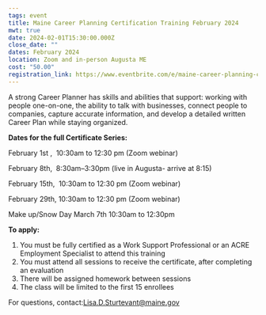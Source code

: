 ```yaml
---
tags: event
title: Maine Career Planning Certification Training February 2024
mwt: true
date: 2024-02-01T15:30:00.000Z
close_date: ""
dates: February 2024
location: Zoom and in-person Augusta ME
cost: "50.00"
registration_link: https://www.eventbrite.com/e/maine-career-planning-certification-training-tickets-769080208607
---
```

A strong Career Planner has skills and abilities that support: working with people one-on-one, the ability to talk with businesses,  connect people to companies, capture accurate information, and develop a detailed written Career Plan while staying organized. 

**Dates for the full Certificate Series:**

February 1st ,  10:30am to 12:30 pm (Zoom webinar)

February 8th,  8:30am–3:30pm (live in Augusta- arrive at 8:15)

February 15th,  10:30am to 12:30 pm (Zoom webinar) 

February 29th, 10:30am to 12:30 pm (Zoom webinar) 

Make up/Snow Day March 7th 10:30am to 12:30pm

**To apply:**

1. You must be fully certified as a Work Support Professional or an ACRE Employment Specialist to attend this training
2. You must attend all sessions to receive the certificate, after completing an evaluation
3. There will be assigned homework between sessions
4. The class will be limited to the first 15 enrollees

For questions, contact:[Lisa.D.Sturtevant@maine.gov](mailto:Lisa.D.Sturtevant@maine.gov "mailto\:Lisa.D.Sturtevant@maine.gov")